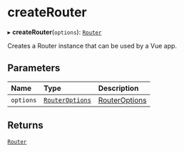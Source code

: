 # createRouter

▸ **createRouter**(`options`): [`Router`](interfaces/Router.md)

Creates a Router instance that can be used by a Vue app.

## Parameters

| Name | Type | Description |
| :------ | :------ | :------ |
| `options` | [`RouterOptions`](interfaces/RouterOptions.md) | [RouterOptions](interfaces/RouterOptions.md) |

## Returns

[`Router`](interfaces/Router.md)